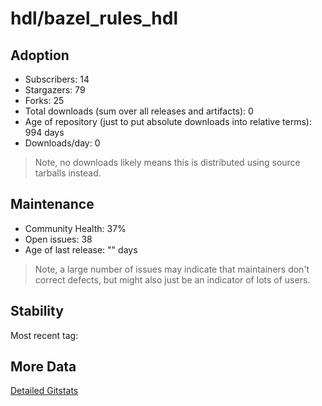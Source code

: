 # hdl/bazel_rules_hdl

## Adoption

- Subscribers: 14
- Stargazers: 79
- Forks: 25
- Total downloads (sum over all releases and artifacts): 0
- Age of repository (just to put absolute downloads into relative terms): 994 days
- Downloads/day: 0

> Note, no downloads likely means this is distributed using source tarballs instead.

## Maintenance

- Community Health: 37%
- Open issues: 38
- Age of last release: "<No Releases>" days

> Note, a large number of issues may indicate that maintainers don't correct defects, but might also
> just be an indicator of lots of users.

## Stability

Most recent tag: 

## More Data

[Detailed Gitstats](/bazel-catalog/gitstats/hdl/bazel_rules_hdl)

